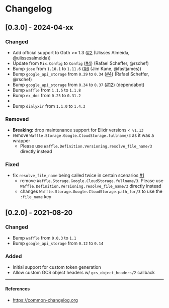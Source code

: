 # Changelog


## [0.3.0] - 2024-04-xx

### Changed

- Add official support to Goth >= 1.3 ([#2](https://github.com/elixir-waffle/waffle_gcs/pull/2) (Ulisses Almeida, @ulissesalmeida))
- Update from `Mix.Config` to `Config` ([#4](https://github.com/elixir-waffle/waffle_gcs/pull/4)) (Rafael Scheffer, @rschef)
- Bump `jose` from `1.10.1` to `1.11.6` ([#6](https://github.com/elixir-waffle/waffle_gcs/pull/6) (Jim Kane, @fastjames))
- Bump `google_api_storage` from `0.29` to `0.34` ([#4](https://github.com/elixir-waffle/waffle_gcs/pull/4)) (Rafael Scheffer, @rschef)
- Bump `google_api_storage` from `0.34` to `0.37` ([#12](https://github.com/elixir-waffle/waffle_gcs/pull/12)) (dependabot)
- Bump `waffle` from `1.1.5` to `1.1.8`
- Bump `ex_doc` from `0.25` to `0.31.2`
-
- Bump `dialyxir` from `1.1.0` to `1.4.3`


### Removed

- **Breaking:** drop maintenance support for Elixir versions `< v1.13`
- remove `Waffle.Storage.Google.CloudStorage.fullname/3` as it was a wrapper
  - Please use `Waffle.Definition.Versioning.resolve_file_name/3` directly instead


### Fixed
- fix `resolve_file_name` being called twice in certain scenarios [#1](https://github.com/elixir-waffle/waffle_gcs/pull/1)
  - remove `Waffle.Storage.Google.CloudStorage.fullname/3`. Please use `Waffle.Definition.Versioning.resolve_file_name/3` directly instead
  - changes `Waffle.Storage.Google.CloudStorage.path_for/3` to use the `:file_name` key


## [0.2.0] - 2021-08-20

### Changed
- Bump `waffle` from `0.0.3` to `1.1`
- Bump `google_api_storage` from `0.12` to `0.14`
### Added
- Initial support for custom token generation
- Allow custom GCS object headers w/ `gcs_object_headers/2` callback

---
#### References
- https://common-changelog.org
